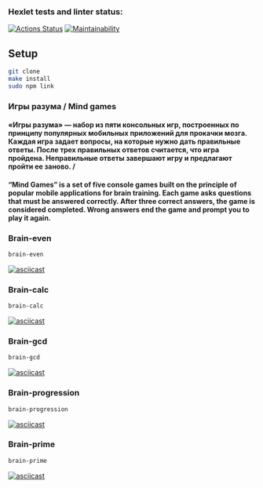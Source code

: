 ### Hexlet tests and linter status:
[![Actions Status](https://github.com/jessdrk/fullstack-javascript-project-44/actions/workflows/hexlet-check.yml/badge.svg)](https://github.com/jessdrk/fullstack-javascript-project-44/actions)
[![Maintainability](https://api.codeclimate.com/v1/badges/44fd417ea19c772c0f12/maintainability)](https://codeclimate.com/github/jessdrk/fullstack-javascript-project-44/maintainability)

## Setup
```bash
git clone
make install
sudo npm link
```

### Игры разума / Mind games
#### «Игры разума» — набор из пяти консольных игр, построенных по принципу популярных мобильных приложений для прокачки мозга. Каждая игра задает вопросы, на которые нужно дать правильные ответы. После трех правильных ответов считается, что игра пройдена. Неправильные ответы завершают игру и предлагают пройти ее заново. / 
#### “Mind Games” is a set of five console games built on the principle of popular mobile applications for brain training. Each game asks questions that must be answered correctly. After three correct answers, the game is considered completed. Wrong answers end the game and prompt you to play it again.

### Brain-even
```bash
brain-even
```
[![asciicast](https://asciinema.org/a/611939.svg)](https://asciinema.org/a/611939)

### Brain-calc
```bash
brain-calc
```
[![asciicast](https://asciinema.org/a/612325.svg)](https://asciinema.org/a/612325)

### Brain-gcd
```bash
brain-gcd
```
[![asciicast](https://asciinema.org/a/612720.svg)](https://asciinema.org/a/612720)

### Brain-progression
```bash
brain-progression
```
[![asciicast](https://asciinema.org/a/612339.svg)](https://asciinema.org/a/612339)

### Brain-prime
```bash
brain-prime
```
[![asciicast](https://asciinema.org/a/612397.svg)](https://asciinema.org/a/612397)